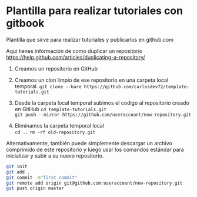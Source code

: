 # Plantilla para realizar tutoriales con gitbook
Plantilla que sirve para realizar tutoriales y publicarlos en github.com

Aqui tienes información de como duplicar un repositorio
https://help.github.com/articles/duplicating-a-repository/

1. Creamos un repositorio en GitHub  


2. Creamos un clon limpio de ese repositorio en una carpeta local temporal.
`git clone --bare https://github.com/carlosdev72/template-tutorials.git`

3. Desde la carpeta local temporal subimos el codigo al repositorio creado en GitHub
`cd template-tutorials.git`  
`git push --mirror https://github.com/useraccount/new-repository.git`  

4. Eliminamos la carpeta temporal local  
`cd ..`
`rm -rf old-repository.git`

Alternativamente, también puede simplemente descargar un archivo comprimido de este repositorio y luego usar los 
comandos estándar para inicializar y subir a su nuevo repositorio.  

```bash
git init
git add .
git commit -m"first commit"
git remote add origin git@github.com:useraccount/new-repository.git  
git push origin master
```



